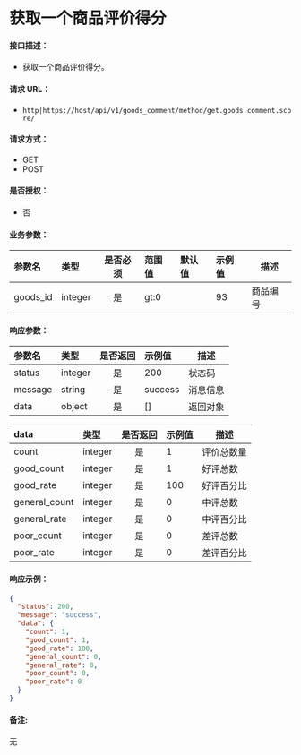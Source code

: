 # 获取一个商品评价得分

#### 接口描述：
- 获取一个商品评价得分。

#### 请求 URL：
- `http|https://host/api/v1/goods_comment/method/get.goods.comment.score/`

#### 请求方式：
- GET
- POST

#### 是否授权：
- 否

#### 业务参数：
|参数名|类型|是否必须|范围值|默认值|示例值|描述|
|:----|:---|:---:|:-----|:-----|:-----|-----|
|goods_id |integer |是 |gt:0 | |93 |商品编号 |

#### 响应参数：
|参数名|类型|是否返回|示例值|描述|
|:-----|:-----|:---:|:-----|-----|
|status |integer |是 |200 |状态码 |
|message |string |是 |success |消息信息 |
|data |object |是 |[] |返回对象 |

|data|类型|是否返回|示例值|描述|
|:-----|:-----|:---:|:-----|-----|
|count |integer |是 |1 |评价总数量 |
|good_count |integer |是 |1 |好评总数 |
|good_rate |integer |是 |100 |好评百分比 |
|general_count |integer |是 |0 |中评总数 |
|general_rate |integer |是 |0 |中评百分比 |
|poor_count |integer |是 |0 |差评总数 |
|poor_rate |integer |是 |0 |差评百分比 |

#### 响应示例：
```json
{
  "status": 200,
  "message": "success",
  "data": {
    "count": 1,
    "good_count": 1,
    "good_rate": 100,
    "general_count": 0,
    "general_rate": 0,
    "poor_count": 0,
    "poor_rate": 0
  }
}
```

#### 备注:
无